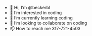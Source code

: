 - 👋 Hi, I’m @beckerbl
- 👀 I’m interested in coding
- 🌱 I’m currently learning coding
- 💞️ I’m looking to collaborate on coding
- 📫 How to reach me 317-721-4503

<!---
beckerbl/beckerbl is a ✨ special ✨ repository because its `README.md` (this file) appears on your GitHub profile.
You can click the Preview link to take a look at your changes.
--->
